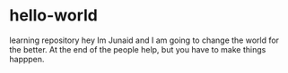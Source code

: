 # hello-world
learning repository
hey Im Junaid and I am going to change the world for the better. At the end of the people help, but you have to make things happpen.

